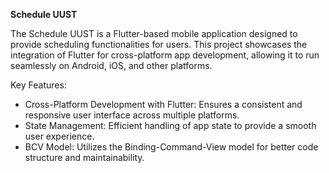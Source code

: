**Schedule UUST**

The Schedule UUST is a Flutter-based mobile application designed to provide scheduling functionalities for users. This project showcases the integration of Flutter for cross-platform app development, allowing it to run seamlessly on Android, iOS, and other platforms.

Key Features:

- Cross-Platform Development with Flutter: Ensures a consistent and responsive user interface across multiple platforms.
- State Management: Efficient handling of app state to provide a smooth user experience.
- BCV Model: Utilizes the Binding-Command-View model for better code structure and maintainability.

